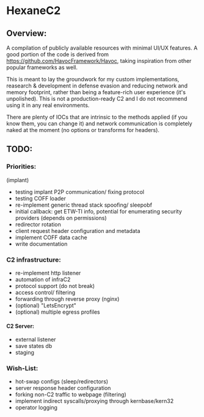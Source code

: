 # HexaneC2
## Overview:
A compilation of publicly available resources with minimal UI/UX features. A good portion of the code is derived from https://github.com/HavocFramework/Havoc, taking inspiration from other popular frameworks as well.

This is meant to lay the groundwork for my custom implementations, reasearch & development in defense evasion and reducing network and memory footprint, rather than being a feature-rich user experience (it's unpolished). This is not a production-ready C2 and I do not recommend using it in any real environments. 

There are plenty of IOCs that are intrinsic to the methods applied (if you know them, you can change it) and network communication is completely naked at the moment (no options or transforms for headers).

## TODO:
### Priorities:
(implant)
- testing implant P2P communication/ fixing protocol
- testing COFF loader
- re-implement generic thread stack spoofing/ sleepobf
- initial callback: get ETW-TI info, potential for enumerating security providers (depends on permissions)
- redirector rotation 
- client request header configuration and metadata 
- implement COFF data cache
- write documentation

### C2 infrastructure:
- re-implement http listener
- automation of infraC2
- protocol support (do not break)
- access control/ filtering
- forwarding through reverse proxy (nginx)
- (optional) "LetsEncrypt"
- (optional) multiple egress profiles

#### C2 Server:
- external listener
- save states db
- staging

### Wish-List:
- hot-swap configs (sleep/redirectors)
- server response header configuration
- forking non-C2 traffic to webpage (filtering)
- implement indirect syscalls/proxying through kernbase/kern32
- operator logging
